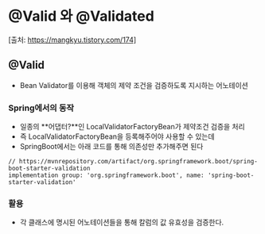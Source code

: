 # @Valid 와 @Validated
[출처: https://mangkyu.tistory.com/174]

## @Valid
- Bean Validator를 이용해 객체의 제약 조건을 검증하도록 지시하는 어노테이션

### Spring에서의 동작
- 일종의 **어댑터?**인 LocalValidatorFactoryBean가 제약조건 검증을 처리
- 즉 LocalValidatorFactoryBean을 등록해주어야 사용할 수 있는데
- SpringBoot에서는 아래 코드를 통해 의존성만 추가해주면 된다

~~~
// https://mvnrepository.com/artifact/org.springframework.boot/spring-boot-starter-validation
implementation group: 'org.springframework.boot', name: 'spring-boot-starter-validation'
~~~

### 활용
- 각 클래스에 명시된 어노테이션들을 통해 칼럼의 값 유효성을 검증한다.
  